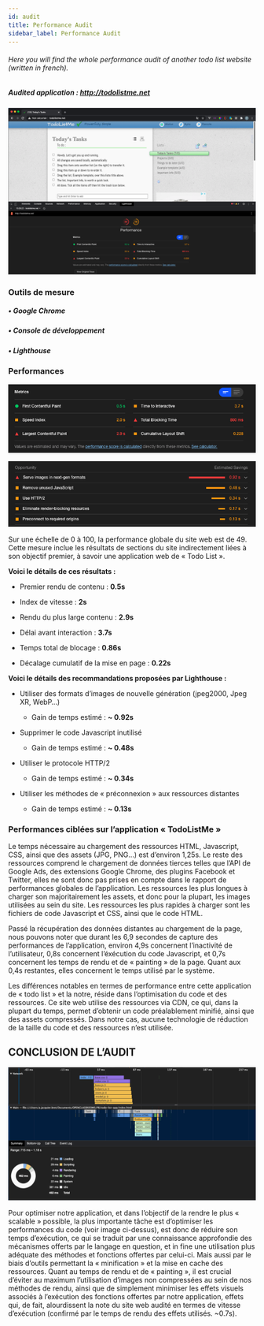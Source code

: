 ```yaml
---
id: audit
title: Performance Audit
sidebar_label: Performance Audit
---
```


###### Here you will find the whole performance audit of another todo list website (written in french).

##### Audited application : **http://todolistme.net**

![Capture d’écran 2020-10-16 à 13.31.13](/img/screenshot-1.png)


### Outils de mesure

##### • Google Chrome

##### • Console de développement

##### • Lighthouse



### Performances

![Capture d’écran 2020-10-16 à 13.48.58](/img/screenshot-2.png)

![Capture d’écran 2020-10-16 à 13.47.47](/img/screenshot-3.png)



Sur une échelle de 0 à 100, la performance globale du site web est de 49. Cette mesure inclue les résultats de sections du site indirectement liées à son objectif premier, à savoir une application web de « Todo List ».



 **Voici le détails de ces résultats :**

- Premier rendu de contenu : **0.5s**

- Index de vitesse : **2s**
- Rendu du plus large contenu : **2.9s**
- Délai avant interaction : **3.7s**
- Temps total de blocage : **0.86s**
- Décalage cumulatif de la mise en page : **0.22s**

 



**Voici le détails des recommandations proposées par Lighthouse :**

- Utiliser des formats d’images de nouvelle génération (jpeg2000, Jpeg XR, WebP…)
  - Gain de temps estimé : **~ 0.92s**
- Supprimer le code Javascript inutilisé
  - Gain de temps estimé : **~ 0.48s**

- Utiliser le protocole HTTP/2
  - Gain de temps estimé : **~ 0.34s**
- Utiliser les méthodes de « préconnexion » aux ressources distantes
  - Gain de temps estimé : **~ 0.13s**





### Performances ciblées sur l’application « TodoListMe »



Le temps nécessaire au chargement des ressources HTML, Javascript, CSS, ainsi que des assets (JPG, PNG…) est d’environ 1,25s. Le reste des ressources comprend le chargement de données tierces telles que l’API de Google Ads, des extensions Google Chrome, des plugins Facebook et Twitter, elles ne sont donc pas prises en compte dans le rapport de performances globales de l’application.
 Les ressources les plus longues à charger son majoritairement les assets, et donc pour la plupart, les images utilisées au sein du site.
 Les ressources les plus rapides à charger sont les fichiers de code Javascript et CSS, ainsi que le code HTML.

 Passé la récupération des données distantes au chargement de la page, nous pouvons noter que durant les 6,9 secondes de capture des performances de l’application, environ 4,9s concernent l’inactivité de l’utilisateur, 0,8s concernent l’éxécution du code Javascript, et 0,7s concernent les temps de rendu et de « painting » de la page. Quant aux 0,4s restantes, elles concernent le temps utilisé par le système.

 Les différences notables en termes de performance entre cette application de « todo list » et la notre, réside dans l’optimisation du code et des ressources. Ce site web utilise des ressources via CDN, ce qui, dans la plupart du temps, permet d’obtenir un code préalablement minifié, ainsi que des assets compressés. Dans notre cas, aucune technologie de réduction de la taille du code et des ressources n’est utilisée.



## CONCLUSION DE L’AUDIT

![Capture d’écran 2020-10-23 à 13.03.10](/img/screenshot-4.png)



Pour optimiser notre application, et dans l’objectif de la rendre le plus « scalable » possible, la plus importante tâche est d’optimiser les performances du code (voir image ci-dessus), est donc de réduire son temps d’exécution, ce qui se traduit par une connaissance approfondie des mécanismes offerts par le langage en question, et in fine une utilisation plus adéquate des méthodes et fonctions offertes par celui-ci. Mais aussi par le biais d’outils permettant la « minification » et la mise en cache des ressources. Quant au temps de rendu et de « painting », il est crucial d’éviter au maximum l’utilisation d’images non compressées au sein de nos méthodes de rendu, ainsi que de simplement minimiser les effets visuels associés à l’exécution des fonctions offertes par notre application, effets qui, de fait, alourdissent la note du site web audité en termes de vitesse d’exécution (confirmé par le temps de rendu des effets utilisés. ~0.7s).